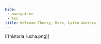```yaml
---
hide:
 - navigation
 - toc
title: Welcome Theory, Marx, Latin America 
---
```


![[historia_lucha.png]]